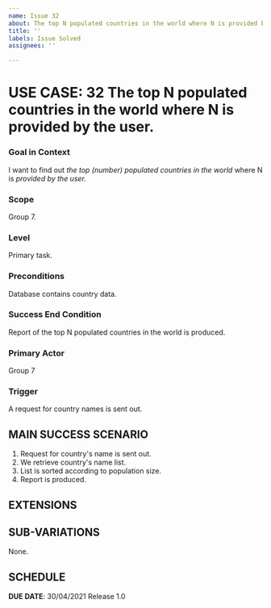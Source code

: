 ```yaml
---
name: Issue 32
about: The top N populated countries in the world where N is provided by the user.
title: ''
labels: Issue Solved
assignees: ''

---
```


# USE CASE: 32 The top N populated countries in the world where N is provided by the user.

### Goal in Context

I want to find out *the top (number) populated countries in the world* where N is *provided by the user.*

### Scope

Group 7.

### Level

Primary task.

### Preconditions

Database contains country data.

### Success End Condition

Report of the top N populated countries in the world is produced.

### Primary Actor

Group 7

### Trigger

A request for country names is sent out.

## MAIN SUCCESS SCENARIO

1. Request for country's name is sent out.
2. We retrieve country's name list.
3. List is sorted according to population size.
4. Report is produced.

## EXTENSIONS

## SUB-VARIATIONS

None.

## SCHEDULE

**DUE DATE**: 30/04/2021 Release 1.0
